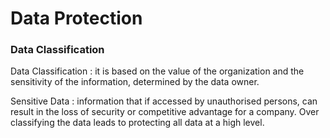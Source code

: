 # Data Protection

### Data Classification 

  Data Classification : it is based on the value of the organization and the sensitivity of the information, determined by the data owner.
  
  Sensitive Data : information that if accessed by unauthorised persons, can result in the loss of security or competitive advantage for a company. Over classifying the data leads to protecting all data at a high level.